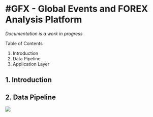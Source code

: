 #GFX - Global Events and FOREX Analysis Platform
===================

*Documentation is a work in progress*

Table of Contents

1. Introduction
2. Data Pipeline
3. Application Layer


## 1. Introduction


## 2. Data Pipeline

<img src="https://raw.githubusercontent.com/nkarnik/GFX/master/images/data_pipeline.png"/>


